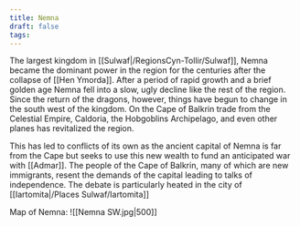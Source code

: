 ```yaml
---
title: Nemna
draft: false
tags:
---
```

The largest kingdom in [[Sulwaf|/RegionsCyn-Tollir/Sulwaf]], Nemna became the dominant power in the region for the centuries after the collapse of [[Hen Ymorda]]. After a period of rapid growth and a brief golden age Nemna fell into a slow, ugly decline like the rest of the region. Since the return of the dragons, however, things have begun to change in the south west of the kingdom. On the Cape of Balkrin trade from the Celestial Empire, Caldoria, the Hobgoblins Archipelago, and even other planes has revitalized the region. 

This has led to conflicts of its own as the ancient capital of Nemna is far from the Cape but seeks to use this new wealth to fund an anticipated war with [[Admar]]. The people of the Cape of Balkrin, many of which are new immigrants, resent the demands of the capital leading to talks of independence. The debate is particularly heated in the city of [[Iartomita|/Places Sulwaf/Iartomita]]

Map of Nemna: 
![[Nemna SW.jpg|500]]
